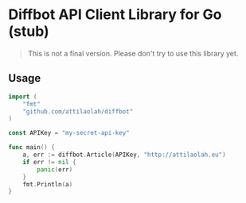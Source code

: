 # Diffbot API Client Library for Go (stub)

> This is not a final version. Please don't try to use this library yet.

## Usage

```go
import (
	"fmt"
	"github.com/attilaolah/diffbot"
)

const APIKey = "my-secret-api-key"

func main() {
	a, err := diffbot.Article(APIKey, "http://attilaolah.eu")
	if err != nil {
		panic(err)
	}
	fmt.Println(a)
}
```
